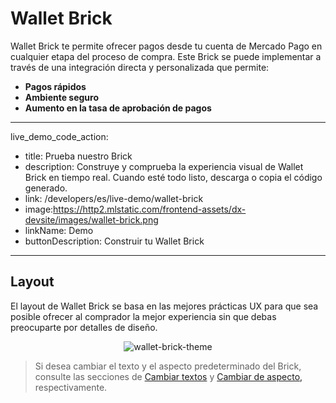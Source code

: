# Wallet Brick

Wallet Brick te permite ofrecer pagos desde tu cuenta de Mercado Pago en cualquier etapa del proceso de compra. Este Brick se puede implementar a través de una integración directa y personalizada que permite:

* **Pagos rápidos**
* **Ambiente seguro**
* **Aumento en la tasa de aprobación de pagos**

---
live_demo_code_action:
 - title: Prueba nuestro Brick
 - description: Construye y comprueba la experiencia visual de Wallet Brick en tiempo real. Cuando esté todo listo, descarga o copia el código generado.
 - link: /developers/es/live-demo/wallet-brick
 - image:https://http2.mlstatic.com/frontend-assets/dx-devsite/images/wallet-brick.png
 - linkName: Demo
 - buttonDescription: Construir tu Wallet Brick
---

## Layout 

El layout de Wallet Brick se basa en las mejores prácticas UX para que sea posible ofrecer al comprador la mejor experiencia sin que debas preocuparte por detalles de diseño.

<center>

![wallet-brick-theme](checkout-bricks/wallet-brick-theme-es.png)

</center>

> Si desea cambiar el texto y el aspecto predeterminado del Brick, consulte las secciones de [Cambiar textos](/developers/es/docs/checkout-bricks/wallet-brick/additional-customization/change-texts) y [Cambiar de aspecto,](/developers/es/docs/checkout-bricks/wallet-brick/additional-customization/change-appearance) respectivamente.